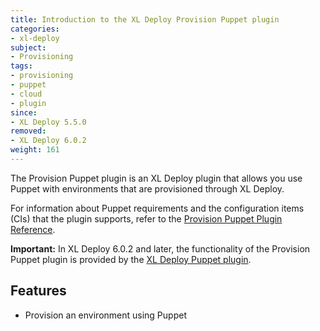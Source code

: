 ```yaml
---
title: Introduction to the XL Deploy Provision Puppet plugin
categories:
- xl-deploy
subject:
- Provisioning
tags:
- provisioning
- puppet
- cloud
- plugin
since:
- XL Deploy 5.5.0
removed:
- XL Deploy 6.0.2
weight: 161
---
```


The Provision Puppet plugin is an XL Deploy plugin that allows you use Puppet with environments that are provisioned through XL Deploy.

For information about Puppet requirements and the configuration items (CIs) that the plugin supports, refer to the [Provision Puppet Plugin Reference](/xl-deploy-xld-provision-puppet-plugin/latest/provisionPuppetPluginManual.html).

**Important:** In XL Deploy 6.0.2 and later, the functionality of the Provision Puppet plugin is provided by the [XL Deploy Puppet plugin](/xl-deploy/concept/xl-deploy-puppet-plugin.html).

## Features

* Provision an environment using Puppet
